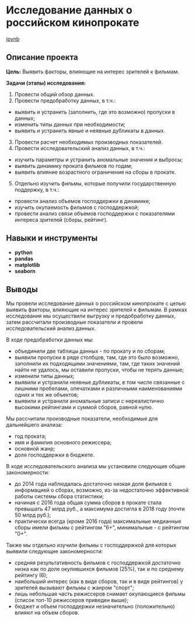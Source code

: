 # Исследование данных о российском кинопрокате

[ipynb](https://github.com/z0rr0z/Practicum_projects/blob/main/Movies%20database/movies_database.ipynb)

## Описание проекта

**Цель:** Выявить факторы, влияющие на интерес зрителей к фильмам.

**Задачи (этапы) исследования:**
1. Провести общий обзор данных.
2. Провести предобработку данных, в т.ч.:
- выявить и устранить (заполнить, где это возможно) пропуски в данных;
- изменить типы данных при необходимости;
- выявить и устранить явные и неявные дубликаты в данных.
3. Провести расчет необходимых производных показателей.
4. Провести исследовательский анализ данных, в т.ч.:
- изучить параметры и устранить аномальные значения и выбросы;
- выявить динамику проката фильмов по годам;
- выявить влияние возрастного ограничения на сборы в прокате.
5. Отдельно изучить фильмы, которые получили государственную поддержку, в т.ч.:
- провести анализ объемов господдержки в динамике;
- изучить окупаемость фильмов с господдержкой;
- провести анализ связи объемов господдержки с показателями интереса зрителей (сборы, рейтинг).

## Навыки и инструменты

- **python**
- **pandas**
- **matplotlib**
- **seaborn**

## Выводы

Мы провели исследование данных о российском кинопрокате с целью выявить факторы, влияющие на интерес зрителей к фильмам.
В рамках исследования мы осуществили выгрузку и предобработку данных, затем рассчитали производные показатели и провели исследовательский анализ данных.

В ходе предобработки данных мы:
- объединили две таблицы данных - по прокату и по сборам;
- выявили пропуски в ряде столбцов, там, где это было возможно, заполнили их подходящими значениями, там, где таких значений найти не удалось, мы оставили пропуски, чтобы не терять данные;
- изменили типы данных;
- выявили и устранили неявные дубликаты, в том числе связанные с лишними пробелами, опечатками и различными наименованиями одних и тех же объектов;
- выявили и устранили аномальные записи с нереалистично высокими рейтингами и суммой сборов, равной нулю.

Мы рассчитали производные показатели, необходимые для дальнейшего анализа:
- год проката;
- имя и фамилия основного режиссера;
- основной жанр;
- доля господдержки в бюджете.

В ходе исследовательского анализа мы установили следующие общие закономерности:
- до 2014 года наблюдалась достаточно низкая доля фильмов с информацией о сборах, возможно, из-за недостаточно эффективной работы системы сбора статистики;
- начиная с 2016 года общая сумма сборов в прокате стала превышать 47 млрд руб., а максимума достигла в 2018 году (почти 50 млрд руб.);
- практически всегда (кроме 2016 года) максимальные медианные сборы имели фильмы с рейтингом "6+", минимальные - с рейтингом "0+".

Также мы отдельно изучили фильмы с господдержкой для которых выявили следующие закономерности:
- средняя результативность фильмов с господдержкой достаточно низка как по доле окупившихся фильмов (25%), так и по среднему рейтингу (6);
- наибольший интерес (как в виде сборов, так и в виде рейтингов) у зрителей вызывают фильмы с жанром "спорт";
- лишь небольшая часть режиссеров снимает окупающиеся фильмы (список топ-10 режиссеров приведен выше);
- бюджет и объем господдержки незначительно (положительно) влияют на объем сборов.
